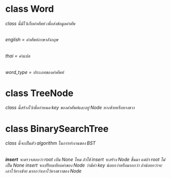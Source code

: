 # class Word
###### class นี้มีไว้เก็บคำศัพท์ เพื่อส่งข้อมูลคำศัพ
###### english = คำศัพท์ภาษาอังกฤษ
###### thai = คำแปล
###### word_type = ประเภทของคำศัพท์

# class TreeNode
###### class นี้สร้างไว้เพื่อกำหนด key ของคำศัพท์และอยู่ Node ทางซ้ายหรือทางขวา

# class BinarySearchTree
###### class นี้จะเป็นตัว algorithm ในการทำงานของ BST
###### __insert__ จะตรวจสอบว่า root เป้น None ไหม ถ้าใช้ insert จะสร้าง Node ขึ้นมา แต่ถ้า root ไม่เป็น None insert จะเปรียบเทียบค่าของ Node ว่ามีค่า key น้อยกว่าหรือมากกว่า ถ้าน้อยกว่าจะเอาไว้ทางซ้าย มากกว่าเอาไว้ทางขวาของ Node
